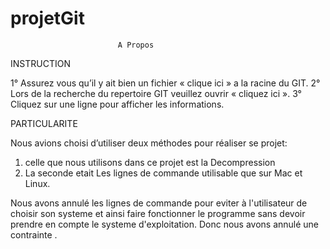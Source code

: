 # projetGit

							A Propos

INSTRUCTION

1° Assurez vous qu’il y ait bien un fichier « clique ici » a la racine du GIT.
2° Lors de la recherche du repertoire GIT veuillez ouvrir « cliquez ici ».
3° Cliquez sur une ligne pour afficher les informations.



PARTICULARITE

Nous avions choisi d’utiliser deux méthodes pour réaliser se projet:

1) celle que nous utilisons dans ce projet est la Decompression
2) La seconde etait Les lignes de commande utilisable que sur Mac et Linux.

Nous avons annulé les lignes de commande pour eviter à l'utilisateur de choisir son systeme et ainsi faire 
fonctionner le programme sans devoir prendre en compte le systeme d'exploitation.
Donc nous avons annulé une contrainte
 .
